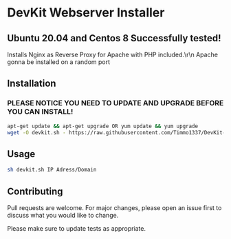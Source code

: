 # DevKit Webserver Installer

## Ubuntu 20.04 and Centos 8 Successfully tested!
Installs Nginx as Reverse Proxy for Apache with PHP included.\r\n
Apache gonna be installed on a random port

## Installation

### PLEASE NOTICE YOU NEED TO UPDATE AND UPGRADE BEFORE YOU CAN INSTALL!

```bash
apt-get update && apt-get upgrade OR yum update && yum upgrade
wget -O devkit.sh - https://raw.githubusercontent.com/Timmo1337/DevKit-Webserver-Install---Shell-Script---Nginx-Reverse-Proxy-for-Apache2/main/devkit.sh | bash
```

## Usage


```bash
sh devkit.sh IP Adress/Domain
```

## Contributing
Pull requests are welcome. For major changes, please open an issue first to discuss what you would like to change.

Please make sure to update tests as appropriate.
